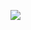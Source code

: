 ![ ](https://upload-images.jianshu.io/upload_images/14371339-7de41a9d3757ba97.png?imageMogr2/auto-orient/strip%7CimageView2/2/w/1240)
